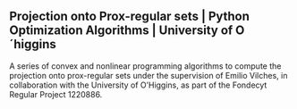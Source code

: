 ## Projection onto Prox-regular sets | Python Optimization Algorithms | University of O´higgins

A series of convex and nonlinear programming algorithms to compute the projection onto prox-regular sets under the supervision of Emilio Vilches, in collaboration with the University of O’Higgins, as part of the Fondecyt Regular Project 1220886.
